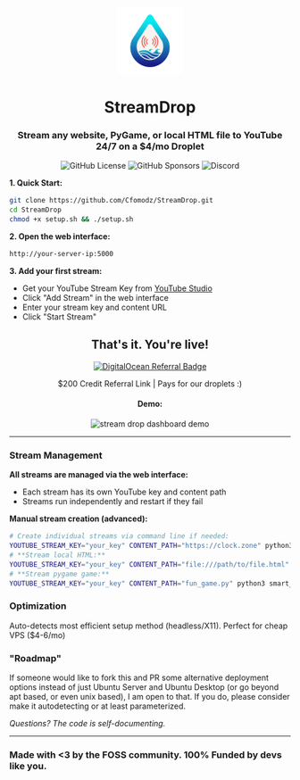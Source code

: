 <div align="center">
  <img src="logo.png" width="120" height="120" alt="StreamDrop Logo"/>
  <h1>StreamDrop</h1>
  <h3>Stream any website, PyGame, or local HTML file to YouTube 24/7 on a $4/mo Droplet</h2>
  
  ![GitHub License](https://img.shields.io/github/license/Cfomodz/StreamDrop)
  ![GitHub Sponsors](https://img.shields.io/github/sponsors/Cfomodz)
  ![Discord](https://img.shields.io/discord/425182625032962049)

</div>

**1. Quick Start:**
```bash
git clone https://github.com/Cfomodz/StreamDrop.git
cd StreamDrop
chmod +x setup.sh && ./setup.sh
```

**2. Open the web interface:**
```bash
http://your-server-ip:5000
```

**3. Add your first stream:**
- Get your YouTube Stream Key from [YouTube Studio](https://studio.youtube.com)
- Click "Add Stream" in the web interface
- Enter your stream key and content URL
- Click "Start Stream"

<div align="center">
  <h2>That's it. You're live!</h2>
  <a href="https://www.digitalocean.com/?refcode=30f96ca8496e&utm_campaign=Referral_Invite&utm_medium=Referral_Program&utm_source=badge"><img src="https://web-platforms.sfo2.cdn.digitaloceanspaces.com/WWW/Badge%203.svg" alt="DigitalOcean Referral Badge" /></a>
  <p>$200 Credit Referral Link | Pays for our droplets :)</p>
  <h4>Demo:</h4>
  <img width="700" alt="stream drop dashboard demo" src="https://github.com/user-attachments/assets/2dea8c19-be55-466e-ac25-f0b1e2daddb4" />
</div>

---

### Stream Management

**All streams are managed via the web interface:**
- Each stream has its own YouTube key and content path
- Streams run independently and restart if they fail

**Manual stream creation (advanced):**
```bash
# Create individual streams via command line if needed:
YOUTUBE_STREAM_KEY="your_key" CONTENT_PATH="https://clock.zone" python3 smart_streamer.py
# **Stream local HTML:**
YOUTUBE_STREAM_KEY="your_key" CONTENT_PATH="file:///path/to/file.html" python3 smart_streamer.py
# **Stream pygame game:**
YOUTUBE_STREAM_KEY="your_key" CONTENT_PATH="fun_game.py" python3 smart_streamer.py
```

### Optimization

Auto-detects most efficient setup method (headless/X11). Perfect for cheap VPS ($4-6/mo)

### "Roadmap"

If someone would like to fork this and PR some alternative deployment options instead of just Ubuntu Server and Ubuntu Desktop (or go beyond apt based, or even unix based), I am open to that. If you do, please consider make it autodetecting or at least parameterized.


*Questions? The code is self-documenting.*

---

### Made with <3 by the FOSS community. 100% Funded by devs like you.
